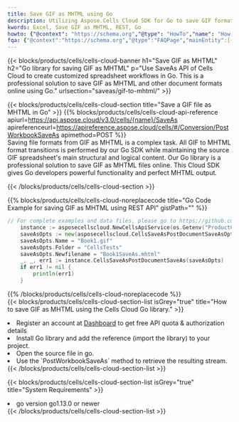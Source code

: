 ```yaml
---
title: Save GIF as MHTML using Go 
description: Utilizing Aspose.Cells Cloud SDK for Go to save GIF format file as MHTML format file. 
kwords: Excel, Save GIF as MHTML, REST, Go
howto: {"@context": "https://schema.org","@type": "HowTo","name": "How to save GIF as MHTML using the Cells Cloud Go library.","description": "How to save GIF as MHTML using the Cells Cloud Go library.","image": {"@type": "ImageObject"},"url": "/go/saveas/gif-to-mhtml/","step": [{ "@type": "HowToStep","name": "How to save GIF as MHTML using the Cells Cloud Go library. step 1", "image": {"@type": "ImageObject",},"url": "/go/saveas/gif-to-mhtml/","text": "Register an account at <a href='https://dashboard.aspose.cloud/'>Dashboard</a> to get free API quota & authorization details",},{ "@type": "HowToStep","name": "How to save GIF as MHTML using the Cells Cloud Go library. step 1", "image": {"@type": "ImageObject",},"url": "/go/saveas/gif-to-mhtml/","text": "Install Go library and add the reference (import the library) to your project.",},{ "@type": "HowToStep","name": "How to save GIF as MHTML using the Cells Cloud Go library. step 1", "image": {"@type": "ImageObject",},"url": "/go/saveas/gif-to-mhtml/","text": "Open the source file in go.",},{ "@type": "HowToStep","name": "How to save GIF as MHTML using the Cells Cloud Go library. step 1", "image": {"@type": "ImageObject",},"url": "/go/saveas/gif-to-mhtml/","text": "Use the `PostWorkbookSaveAs` method to retrieve the resulting stream.",}, ],"supply": {"@type": "HowToSupply","name": "document"},"tool": [{"@type": "HowToTool","name": "Goland, Visual Studio Code, Eclipse"},{"@type": "HowToTool","name": "Aspose Cells"}],"totalTime": "PT6M"}
fqa: {"@context":"https://schema.org","@type":"FAQPage","mainEntity":[{"@type":"Question","name":"Why save file as other formats file in C# using REST API?","acceptedAnswer":{"@type":"Answer","text":"Documents are encoded in many ways, and some files may be incompatible with the software you use. To open and read such files, just save them as appropriate file formats.<br/><ol><li>Install .NET SDK and add the reference (import the library) to your project.</li><li>Open the source file in C# using REST API.</li><li>Call the PostWorkbookSaveAsRequest() method, passing an output filename with required extension.</li><li>Get the result of save as a separate file.</li></ol>"}},{"@type":"Question","name":"What file formats can I save as with your C# library?","acceptedAnswer":{"@type":"Answer","text":"We support a variety of file formats for conversion using .NET library, including XLSX, Excel, xls , PDF, CSV, HTML, Markdown, XML, PNG, JPG, TIFF, Json, TXT and many more."}},{"@type":"Question","name":"What is the maximum allowed file size for conversion using this .NET library?","acceptedAnswer":{"@type":"Answer","text":"There are no file size limits for format conversions using .NET library."}}]}
---
```



{{< blocks/products/cells/cells-cloud-banner h1="Save GIF as MHTML" h2="Go library for saving GIF as MHTML" p="Use SaveAs API of Cells Cloud to create customized spreadsheet workflows in Go. This is a professional solution to save GIF as MHTML and other document formats online using Go." urlsection="saveas/gif-to-mhtml/" >}}

{{< blocks/products/cells/cells-cloud-section  title="Save a GIF file as MHTML in Go" >}}
{{% blocks/products/cells/cells-cloud-api-reference  apiurl=https://api.aspose.cloud/v3.0/cells/{name}/SaveAs  apireferenceurl=https://apireference.aspose.cloud/cells/#/Conversion/PostWorkbookSaveAs  apimethod=POST %}}
<br/>
Saving file formats from GIF as MHTML is a complex task. All GIF to MHTML format transitions is performed by our Go SDK while maintaining the source GIF spreadsheet's main structural and logical content. Our Go library is a professional solution to save GIF as MHTML files online. This Cloud SDK gives Go developers powerful functionality and perfect MHTML output.

{{< /blocks/products/cells/cells-cloud-section >}}

{{% blocks/products/cells/cells-cloud-noreplacecode title="Go Code Example for saving GIF as MHTML using REST API" gistPath="" %}}
  
```go
// For complete examples and data files, please go to https://github.com/aspose-cells-cloud/aspose-cells-cloud-go/
    instance := asposecellscloud.NewCellsApiService(os.Getenv("ProductClientId"), os.Getenv("ProductClientSecret"))
    saveAsOpts := new(asposecellscloud.CellsSaveAsPostDocumentSaveAsOpts)
    saveAsOpts.Name = "Book1.gif"
    saveAsOpts.Folder = "CellsTests"
    saveAsOpts.Newfilename = "Book1SaveAs.mhtml"
    _, _, err1 := instance.CellsSaveAsPostDocumentSaveAs(saveAsOpts)
    if err1 != nil {
	    println(err1)
    }
```
  
{{% /blocks/products/cells/cells-cloud-noreplacecode  %}}
<br/>
{{< blocks/products/cells/cells-cloud-section-list isGrey="true"  title="How to save GIF as MHTML using the Cells Cloud Go library." >}}
<li>Register an account at <a href="https://dashboard.aspose.cloud/">Dashboard</a> to get free API quota & authorization details</li>
<li>Install Go library and add the reference (import the library) to your project.</li>
<li>Open the source file in go.</li>
<li>Use the `PostWorkbookSaveAs` method to retrieve the resulting stream.</li>
{{< /blocks/products/cells/cells-cloud-section-list >}}

{{< blocks/products/cells/cells-cloud-section-list isGrey="true"  title="System Requirements" >}}
<li>go version go1.13.0 or newer</li>
{{< /blocks/products/cells/cells-cloud-section-list >}}

